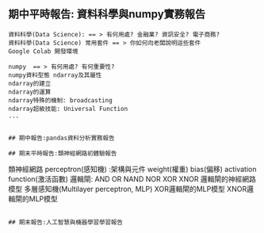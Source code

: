 ## 期中平時報告: 資料科學與numpy實務報告
```
資料科學(Data Science): == > 有何用處? 金融業? 資訊安全? 電子商務?
資料科學(Data Science) 常用套件 == > 你如何向老闆說明這些套件
Google Colab 開發環境

numpy  == > 有何用處? 有何重要性? 
numpy資料型態 ndarray及其屬性
ndarray的建立
ndarray的運算
ndarray特殊的機制: broadcasting
ndarray超級技能: Universal Function 
...


## 期中報告:pandas資料分析實務報告

## 期末平時報告:類神經網路初體驗報告
```
類神經網路
perceptron(感知機) :架構與元件
  weight(權重)
  bias(偏移)
  activation function(激活函數)
邏輯閘: AND OR NAND NOR  XOR XNOR
邏輯閘的神經網路模型
多層感知機(Multilayer perceptron, MLP)
XOR邏輯閘的MLP模型
XNOR邏輯閘的MLP模型
```

## 期末報告:人工智慧與機器學習學習報告

